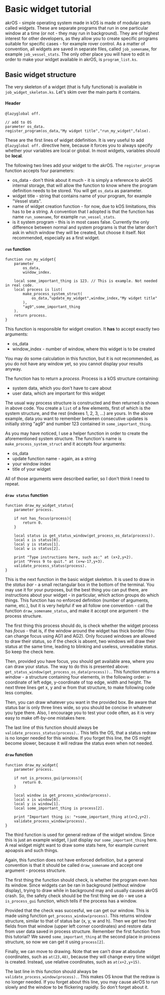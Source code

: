 # Basic widget tutorial

akrOS - simple operating system made in kOS is made of modular parts called *widgets*. 
These are separate programs that run in one particular window at a time (or not - they may
run in background).
They are of highest interest for other developers, as they allow you to create 
specific programs suitable for specific cases - for example rover control.
As a matter of convention, all widgets are saved in separate files, called
`job_somename`, for example `job_vessel_stats`. The only other place you will
have to edit in order to make your widget available in akrOS, is `program_list.ks`.

## Basic widget structure

The very skeleton of a widget (that is fully functional) is available in `job_widget_skeleton.ks`.
Let's skim over the main parts it contains.


#### Header
```
@lazyglobal off.

// add to OS
parameter os_data.
register_program(os_data,"My widget title","run_my_widget",false).
```

These are the first lines of widget ddefinition. It is very useful to add `@lazyglobal off.`
directive here, because it forces you to always specify whether your variables are local or
global. In most widgets, variables should be **local**.

The following two lines add your widget to the akrOS. The `register_program` function accepts
four parameters:
* os_data - don't think about it much - it is simply a reference to akrOS internal storage,
that will allow the function to know where the program definition needs to be stored. You
will get `os_data` as parameter.
* widget title - string that contains name of your program, for example "Vessel stats".
* name of widget creation function - for now, due to kOS limitations, this has to be a string.
A convention that I adopted is that the function has name `run_somename`, for example 
`run_vessel_stats`.
* is it system program - this is in most cases false. Currently the only difference between
normal and system programs is that the latter don't ask in which window they will be created,
but choose it itself. Not recommended, especially as a first widget.

#### `run` function

```
function run_my_widget{
	parameter 
		os_data,
		window_index.
	
	local some_important_thing is 123. // This is example. Not needed in real code.
	local process is list(
		make_process_system_struct(
			os_data,"update_my_widget",window_index,"My widget title"
		),
		"ag9",some_important_thing
	).
	return process.
}
```

This function is responsible for widget creation. It **has** to accept exactly two arguments:
* os_data
* window_index - number of window, where this widget is to be created

You may do some calculation in this function, but it is not recommended, as you do not have
any window yet, so you cannot display your results anyway.

The function has to return a *process*. Process is a kOS structure containing:
* system data, which you don't have to care about
* user data, which are important for this widget

The usual way process structure is constructed and then returned is shown in above code.
You create a `list` of a few elements, first of which is the system structure, and the rest
(indexes 1, 2, 3, ...) are yours. In the above example, data you want to remember between 
consecutive updates is initially string "ag9" and number 123 contained in `some_important_thing`.

As you may have noticed, I use a helper function in order to create the aforementioned system
structure. The function's name is `make_process_system_struct` and it accepts four arguments:
* os_data
* update function name - again, as a string
* your window index
* title of your widget

All of those arguments were described earlier, so I don't think I need to repeat.

#### `draw status` function

```
function draw_my_widget_status{
	parameter process.

	if not has_focus(process){
		return 0.
	}
	
	local status is get_status_window(get_process_os_data(process)).
	local x is status[0].
	local y is status[1].
	local w is status[2].

	print "Type instructions here, such as:" at (x+2,y+2).
	print "Press 9 to quit." at (x+w-17,y+3).
	validate_process_status(process).
}
```

This is the next function in the basic widget skeleton. It is used to draw in the *status bar* - a
small rectangular box in the bottom of the terminal. You may use it for your purposes, but the best
thing you can put there, are instructions about your widget - in particular, which action groups
do which things. This function has no enforced definition (number of arguments, name, etc.), but it 
is very helpful if we all follow one convention - call the function `draw_somename_status`, and make
it accept one argument - the process structure.

The first thing this process should do, is check whether the widget process has *focus* - that is, if
the window around the widget has thick border (You can change focus using AG1 and AG2). Only focused
windows are allowed to draw their status, so if the check is absent, two windows will draw their status
at the same time, leading to blinking and useless, unreadable status. So keep the check here.

Then, provided you have focus, you should get available area, where you can draw your status. The way
to do this is presented above: `get_status_window(get_process_os_data(process)).`. This function returns
a *window* - a structure containing four elements, in the following order: x-coordinate of left edge,
y-coordinate of top edge, width and height. The next three lines get x, y and w from that structure,
to make following code less complex.

Then, you can draw whatever you want in the provided box. Be aware that status bar is only three lines
wide, so you should be concise in whatever you type there. Also, I encourage you to test your code often,
as it is very easy to make off-by-one mistakes here.

The last line of this function should always be `validate_process_status(process).`. This tells
the OS, that a status redraw is no longer needed for this window. If you forget this line, the OS might
become slower, because it will redraw the status even when not needed.

#### `draw` function

```
function draw_my_widget{
	parameter process.

	if not is_process_gui(process){
		return 0.
	}

	local window is get_process_window(process).
	local x is window[0].
	local y is window[1].
	local some_important_thing is process[2].
	
	print "Important thing is: "+some_important_thing at(x+2,y+2).
	validate_process_window(process).
}
```

The third function is used for general redraw of the widget window. Since this is just an example
widget, I just display our `some_important_thing` here. A real widget might want to draw some stats here,
for example current apoapsis and such things.

Again, this function does not have enforced definition, but a general convention is that it should be called
`draw_somename` and accept one argument - process structure. 

The first thing the function should check, is whether the program even *has* its window. Since widgets can
be ran in background (without window display), trying to draw while in background may and usually causes 
akrOS crash. So, the safety check should be the first thing we do - we use a `is_process_gui` function, which
tells if the process has a window.

Provided that the check was succesful, we can get our window. This is made using function
`get_process_window(process)`. This returns window structure, similar to that of status bar (x, y, w and h).
Then we get two first fields from that window (upper left corner coordinates) and restore data from
user data saved in process structure. Remember the first function from this tutorial? We saved
`some_important_thing` at the second place in process structure, so now we can get it using `process[2]`.

Finally, we can move to drawing. Note that we can't draw at absolute coordinates, such as `at(23,48)`, 
because they will change every time widget is created. Instead, use relative coordinates, such as
`at(x+2,y+15)`.

The last line in this function should always be `validate_process_window(process).`. This makes OS know
that the redraw is no longer needed. If you forget about this line, you may cause akrOS to run slowly and
the window to be flickering rapidly. So don't forget about it.
